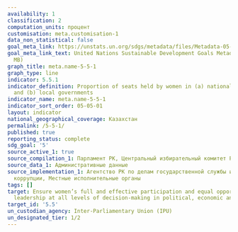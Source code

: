 ```yaml
---
availability: 1
classification: 2
computation_units: процент
customisation: meta.customisation-1
data_non_statistical: false
goal_meta_link: https://unstats.un.org/sdgs/metadata/files/Metadata-05-05-01.pdf
goal_meta_link_text: United Nations Sustainable Development Goals Metadata (PDF 4.0
  MB)
graph_title: meta.name-5-5-1
graph_type: line
indicator: 5.5.1
indicator_definition: Proportion of seats held by women in (a) national parliaments
  and (b) local governments
indicator_name: meta.name-5-5-1
indicator_sort_order: 05-05-01
layout: indicator
national_geographical_coverage: Казахстан
permalink: /5-5-1/
published: true
reporting_status: complete
sdg_goal: '5'
source_active_1: true
source_compilation_1: Парламент РК, Центральный избирательный комитет РК
source_data_1: Административные данные
source_implementation_1: Агентство РК по делам государственной службы и противодействию
  коррупции, Местные исполнительные органы
tags: []
target: Ensure women’s full and effective participation and equal opportunities for
  leadership at all levels of decision-making in political, economic and public life
target_id: '5.5'
un_custodian_agency: Inter-Parliamentary Union (IPU)
un_designated_tier: 1/2
---
```

